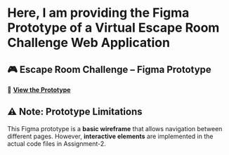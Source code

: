 # Here, I am providing the Figma Prototype of a Virtual Escape Room Challenge Web Application

## 🎮 Escape Room Challenge – Figma Prototype  

🔗 **[View the Prototype](https://www.figma.com/proto/tVgxASnetQMCO8cAp08Lbc/Escape-Room-Challenge_FigmaDesign?node-id=1-2&p=f&t=FK2ZDOEcnmSQdOmr-1&scaling=scale-down&content-scaling=fixed&page-id=0%3A1&starting-point-node-id=1%3A2)**  

## ⚠️ Note: Prototype Limitations  
This Figma prototype is a **basic wireframe** that allows navigation between different pages. However, **interactive elements** are implemented in the actual code files in Assignment-2.
